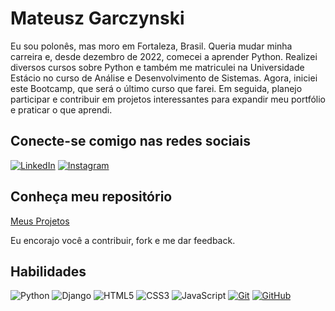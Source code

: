 # Mateusz Garczynski

Eu sou polonês, mas moro em Fortaleza, Brasil. 
Queria mudar minha carreira e, desde dezembro de 2022, comecei a aprender Python. Realizei diversos cursos sobre Python e também me matriculei na Universidade Estácio no curso de Análise e Desenvolvimento de Sistemas. Agora, iniciei este Bootcamp, que será o último curso que farei. Em seguida, planejo participar e contribuir em projetos interessantes para expandir meu portfólio e praticar o que aprendi.

## Conecte-se comigo nas redes sociais
[![LinkedIn](https://img.shields.io/badge/LinkedIn-000?style=for-the-badge&logo=linkedin&logoColor=0E76A8)](https://www.linkedin.com/in/mateusz-garczynski/)
[![Instagram](https://img.shields.io/badge/Instagram-000?style=for-the-badge&logo=instagram)](https://www.instagram.com/_matt_gary/)

## Conheça meu repositório
[Meus Projetos](https://github.com/Matt-Gary/MyPythonProject)

Eu encorajo você a contribuir, fork e me dar feedback.


## Habilidades

![Python](https://img.shields.io/badge/python-3670A0?style=for-the-badge&logo=python&logoColor=ffdd54)
![Django](https://img.shields.io/badge/django-%23092E20.svg?style=for-the-badge&logo=django&logoColor=white)
![HTML5](https://img.shields.io/badge/HTML-000?style=for-the-badge&logo=html5&logoColor=30A3DC)
![CSS3](https://img.shields.io/badge/CSS3-000?style=for-the-badge&logo=css3&logoColor=E94D5F)
![JavaScript](https://img.shields.io/badge/JavaScript-000?style=for-the-badge&logo=javascript&logoColor=30A3DC)
[![Git](https://img.shields.io/badge/Git-000?style=for-the-badge&logo=git&logoColor=E94D5F)](https://git-scm.com/doc) 
[![GitHub](https://img.shields.io/badge/GitHub-000?style=for-the-badge&logo=github&logoColor=30A3DC)](https://docs.github.com/)
